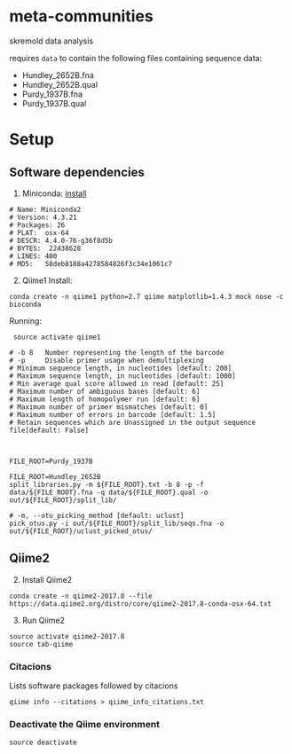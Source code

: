 # meta-communities

skremold data analysis


requires `data` to contain the following files containing sequence data:

* Hundley_2652B.fna
* Hundley_2652B.qual
* Purdy_1937B.fna
* Purdy_1937B.qual


# Setup
## Software dependencies

1. Miniconda: [install](https://conda.io/docs/user-guide/install/index.html)
```
# Name: Miniconda2
# Version: 4.3.21
# Packages: 26
# PLAT:  osx-64
# DESCR: 4.4.0-76-g36f8d5b
# BYTES:  22438628
# LINES: 400
# MD5:   58deb8188a4278584826f3c34e1061c7
```

2. Qiime1
Install:
```
conda create -n qiime1 python=2.7 qiime matplotlib=1.4.3 mock nose -c bioconda
```

Running:

```
 source activate qiime1

# -b 8   Number representing the length of the barcode
# -p     Disable primer usage when demultiplexing
# Minimum sequence length, in nucleotides [default: 200]
# Maximum sequence length, in nucleotides [default: 1000]
# Min average qual score allowed in read [default: 25]
# Maximum number of ambiguous bases [default: 6]
# Maximum length of homopolymer run [default: 6]
# Maximum number of primer mismatches [default: 0]
# Maximum number of errors in barcode [default: 1.5]
# Retain sequences which are Unassigned in the output sequence file[default: False]



FILE_ROOT=Purdy_1937B

FILE_ROOT=Hundley_2652B
split_libraries.py -m ${FILE_ROOT}.txt -b 8 -p -f data/${FILE_ROOT}.fna -q data/${FILE_ROOT}.qual -o out/${FILE_ROOT}/split_lib/

# -m, --otu_picking_method [default: uclust]
pick_otus.py -i out/${FILE_ROOT}/split_lib/seqs.fna -o out/${FILE_ROOT}/uclust_picked_otus/

```



















## Qiime2


2. Install Qiime2
```
conda create -n qiime2-2017.8 --file https://data.qiime2.org/distro/core/qiime2-2017.8-conda-osx-64.txt
```

3. Run Qiime2

```
source activate qiime2-2017.8
source tab-qiime
```



### Citacions

Lists software packages followed by citacions

```
qiime info --citations > qiime_info_citations.txt
```


### Deactivate the Qiime environment

```
source deactivate
```
